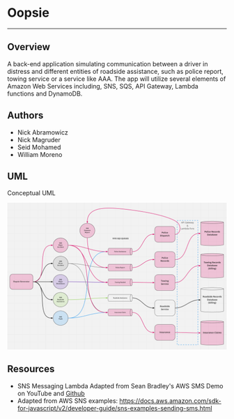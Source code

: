 # Oopsie
---

## Overview

A back-end application simulating communication between a driver in distress and different entities of roadside assistance, such as police report, towing service or a service like AAA. The app will utilize several elements of Amazon Web Services including, SNS, SQS, API Gateway, Lambda functions and DynamoDB.

## Authors
- Nick Abramowicz
- Nick Magruder
- Seid Mohamed
- William Moreno

## UML

Conceptual UML

![UML Whiteboard](./assets/uml-dispatch-records-add.PNG)


## Resources
- SNS Messaging Lambda Adapted from Sean Bradley's AWS SMS Demo on YouTube and [Github](https://github.com/Sean-Bradley/AWS-SNS-SMS-with-NodeJS)
- Adapted from AWS SNS examples: https://docs.aws.amazon.com/sdk-for-javascript/v2/developer-guide/sns-examples-sending-sms.html
